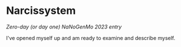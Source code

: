 # Narcissystem
*Zero-day (or day one) NaNoGenMo 2023 entry*

I've opened myself up and am ready to examine and describe myself.
